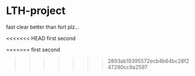 # LTH-project
fast clear better than fort plz...

<<<<<<< HEAD
first 
second

=======
first second
>>>>>>> 2893ab19395572ecb4b64bc28f247290cc9a2597
